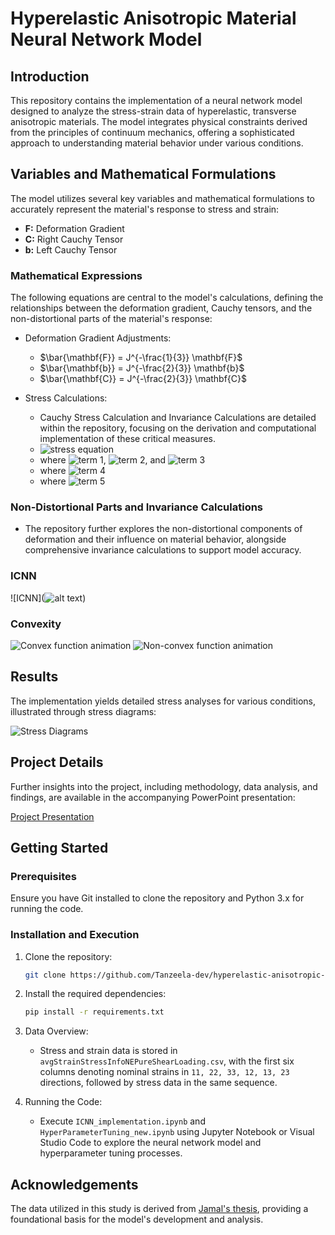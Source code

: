 # Hyperelastic Anisotropic Material Neural Network Model

## Introduction
This repository contains the implementation of a neural network model designed to analyze the stress-strain data of hyperelastic, transverse anisotropic materials. The model integrates physical constraints derived from the principles of continuum mechanics, offering a sophisticated approach to understanding material behavior under various conditions.

## Variables and Mathematical Formulations
The model utilizes several key variables and mathematical formulations to accurately represent the material's response to stress and strain:

- **F:** Deformation Gradient
- **C:** Right Cauchy Tensor
- **b:** Left Cauchy Tensor

### Mathematical Expressions
The following equations are central to the model's calculations, defining the relationships between the deformation gradient, Cauchy tensors, and the non-distortional parts of the material's response:

- Deformation Gradient Adjustments:
  - $\bar{\mathbf{F}} = J^{-\frac{1}{3}} \mathbf{F}$
  - $\bar{\mathbf{b}} = J^{-\frac{2}{3}} \mathbf{b}$
  - $\bar{\mathbf{C}} = J^{-\frac{2}{3}} \mathbf{C}$

- Stress Calculations:
  - Cauchy Stress Calculation and Invariance Calculations are detailed within the repository, focusing on the derivation and computational implementation of these critical measures.
  - ![stress equation](https://github.com/Tanzeela-dev/hyperelastic-anisotropic-nn/blob/main/ppt/eqs/stress_equation.svg)
  - where ![term 1](https://github.com/Tanzeela-dev/hyperelastic-anisotropic-nn/blob/main/ppt/eqs/eq1.svg), ![term 2](https://github.com/Tanzeela-dev/hyperelastic-anisotropic-nn/blob/main/ppt/eqs/eq2.svg), and ![term 3](https://github.com/Tanzeela-dev/hyperelastic-anisotropic-nn/blob/main/ppt/eqs/eq3.svg)
  - where ![term 4](https://github.com/Tanzeela-dev/hyperelastic-anisotropic-nn/blob/main/ppt/eqs/eq4.svg)
  - where ![term 5](https://github.com/Tanzeela-dev/hyperelastic-anisotropic-nn/blob/main/ppt/eqs/eq5.svg)

### Non-Distortional Parts and Invariance Calculations
- The repository further explores the non-distortional components of deformation and their influence on material behavior, alongside comprehensive invariance calculations to support model accuracy.

### ICNN
![ICNN](![alt text](ppt/imgs/ICNN.png))

### Convexity
![Convex function animation](ppt/imgs/convex_function_animation.gif)
![Non-convex function animation](ppt/imgs/sine_function_animation.gif)

## Results
The implementation yields detailed stress analyses for various conditions, illustrated through stress diagrams:

![Stress Diagrams](ppt/imgs/model1_stresses.png)


## Project Details
Further insights into the project, including methodology, data analysis, and findings, are available in the accompanying PowerPoint presentation:

[Project Presentation](ppt/presentation_submition.pptx)

## Getting Started

### Prerequisites
Ensure you have Git installed to clone the repository and Python 3.x for running the code.

### Installation and Execution
1. Clone the repository:
   ```bash
   git clone https://github.com/Tanzeela-dev/hyperelastic-anisotropic-nn
   ```

2. Install the required dependencies:
   ```bash
   pip install -r requirements.txt
   ```

3. Data Overview:
   - Stress and strain data is stored in `avgStrainStressInfoNEPureShearLoading.csv`, with the first six columns denoting nominal strains in `11, 22, 33, 12, 13, 23` directions, followed by stress data in the same sequence.

4. Running the Code:
   - Execute `ICNN_implementation.ipynb` and `HyperParameterTuning_new.ipynb` using Jupyter Notebook or Visual Studio Code to explore the neural network model and hyperparameter tuning processes.

## Acknowledgements
The data utilized in this study is derived from [Jamal's thesis](https://jamal-dev.github.io/about/), providing a foundational basis for the model's development and analysis.

